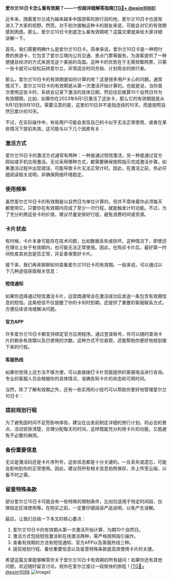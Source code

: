 **爱尔兰10日卡怎么看有效期？——一份超详细解答指南[[TG💪+ @esim1088](https://t.me/s/esim1088)]**

近年来，随着爱尔兰成为越来越多中国游客的旅行目的地，爱尔兰10日卡也逐渐进入了大家的视野。然而，对于初次接触这种卡的朋友来说，可能会对它的有效期感到困惑。那么，爱尔兰10日卡到底怎么看有效期呢？这篇文章就来给大家详细讲解一下。

首先，我们需要明确什么是爱尔兰10日卡。简单来说，爱尔兰10日卡是一种预付费的旅游卡，它包含了爱尔兰境内公共交通、景点门票等服务，为游客提供了一种便捷且经济的方式来游览这个美丽的岛国。这种卡的优势在于无需频繁购票，只需一张卡就可以轻松玩转爱尔兰，非常适合时间充裕、计划周全的旅行者。

那么，爱尔兰10日卡的有效期是如何计算的呢？这是很多用户关心的问题。通常情况下，爱尔兰10日卡的有效期是从第一次激活开始计算的。也就是说，当你首次使用这张卡时，系统会记录下激活的具体日期，然后往后推算10个自然日作为有效期限。比如，如果你在2023年9月1日激活了这张卡，那么它的有效期就是从9月1日到9月10日。需要注意的是，这里的10日并不是指连续的10天，而是按照自然日累计的10天。

不过，在实际操作中，有些用户可能会发现自己的卡似乎无法正常使用，或者在某些情况下提前失效。这可能与以下几个因素有关：

### **激活方式**
爱尔兰10日卡的激活方式通常有两种：一种是通过短信激活，另一种是通过官方网站或手机应用激活。无论采用哪种方式，都需要确保按照指示完成激活步骤。如果激活过程中出现错误，可能导致卡片无法正常计时。因此，在激活之前，务必仔细阅读相关说明，并确保网络环境稳定。

### **使用频率**
虽然爱尔兰10日卡的有效期是以自然日为单位计算的，但并不意味着你必须每天都使用它。只要你在有效期内完成了至少一次行程，就能触发计时功能。不过，为了充分利用这张卡的价值，建议尽量安排好行程，避免浪费时间或资源。

### **卡片状态**
有时候，卡片本身可能存在技术问题，比如数据丢失或损坏。这种情况下，即使还在理论上处于有效期内，也可能无法正常使用。因此，在购买卡片后，最好第一时间检查其状态是否正常，并妥善保管好卡片。

接下来，我们再来聊聊如何查看爱尔兰10日卡的有效期。一般来说，可以通过以下几种途径获取相关信息：

#### **短信通知**
如果你选择通过短信激活卡片，运营商通常会在激活成功后发送一条包含有效期信息的短信。这条短信不仅提醒了你的卡何时到期，还提供了重要的客服联系方式，方便后续咨询或解决问题。

#### **官方APP**
许多爱尔兰10日卡都支持绑定官方应用程序。通过登录账号，你可以随时查询卡片的剩余有效期以及已使用的次数。这种方式不仅直观，还能帮助你更好地规划接下来的行程。

#### **客服热线**
如果你觉得上述方法不够方便，可以直接拨打卡片背面提供的客服电话进行咨询。专业的客服人员会根据你的具体情况，准确告知卡片的状态和可用时间。

当然，除了了解有效期之外，还有一些实用的小技巧可以帮助你更好地管理爱尔兰10日卡：

### **提前规划行程**
为了避免因时间不足而影响体验，建议在出发前制定详细的旅行计划。将必去的景点、活动安排清楚，合理分配每天的时间，这样既能充分利用卡片的功能，又能避免不必要的麻烦。

### **备份重要信息**
无论是激活码还是卡片序列号，这些信息都是十分关键的。一旦丢失或遗忘，可能会影响到你的正常使用。因此，建议将所有相关信息拍照保存，并上传至云端，以备不时之需。

### **留意特殊条款**
部分爱尔兰10日卡可能会有一些特殊的限制条件，比如仅适用于特定时间段、仅限指定区域使用等。在购买之前，一定要仔细阅读产品说明，以免产生误解。

最后，让我们总结一下本文的核心要点：

1. 爱尔兰10日卡的有效期从第一次激活开始计算，为期10个自然日。
2. 激活方式包括短信激活和在线激活两种，需严格按照指引操作。
3. 查看有效期的方法有短信通知、官方APP以及客服热线三种。
4. 提前规划行程、备份重要信息以及留意特殊条款是高效使用卡片的关键。

希望这篇文章能够解答你关于爱尔兰10日卡有效期的所有疑问！如果你还有其他问题，欢迎随时留言讨论。祝你在爱尔兰度过一段愉快的旅程！[[TG💪+ @esim1088](https://t.me/s/esim1088) ![Image](https://i.postimg.cc/4NQfJmqS/Snipaste-2025-05-13-00-14-12.png)]